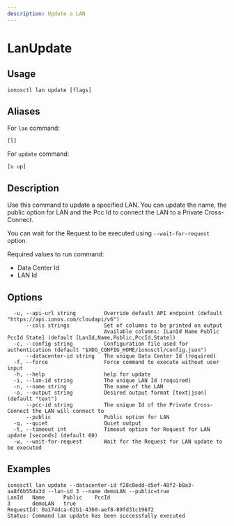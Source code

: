 ```yaml
---
description: Update a LAN
---
```


# LanUpdate

## Usage

```text
ionosctl lan update [flags]
```

## Aliases

For `lan` command:
```text
[l]
```

For `update` command:
```text
[u up]
```

## Description

Use this command to update a specified LAN. You can update the name, the public option for LAN and the Pcc Id to connect the LAN to a Private Cross-Connect.

You can wait for the Request to be executed using `--wait-for-request` option.

Required values to run command:

* Data Center Id
* LAN Id

## Options

```text
  -u, --api-url string         Override default API endpoint (default "https://api.ionos.com/cloudapi/v6")
      --cols strings           Set of columns to be printed on output 
                               Available columns: [LanId Name Public PccId State] (default [LanId,Name,Public,PccId,State])
  -c, --config string          Configuration file used for authentication (default "$XDG_CONFIG_HOME/ionosctl/config.json")
      --datacenter-id string   The unique Data Center Id (required)
  -f, --force                  Force command to execute without user input
  -h, --help                   help for update
  -i, --lan-id string          The unique LAN Id (required)
  -n, --name string            The name of the LAN
  -o, --output string          Desired output format [text|json] (default "text")
      --pcc-id string          The unique Id of the Private Cross-Connect the LAN will connect to
      --public                 Public option for LAN
  -q, --quiet                  Quiet output
  -t, --timeout int            Timeout option for Request for LAN update [seconds] (default 60)
  -w, --wait-for-request       Wait for the Request for LAN update to be executed
```

## Examples

```text
ionosctl lan update --datacenter-id f28c0edd-d5ef-48f2-b8a3-aa8f6b55da3d --lan-id 3 --name demoLAN --public=true
LanId   Name      Public    PccId
3       demoLAN   true
RequestId: 0a174dca-62b1-4360-aef8-89fd31c196f2
Status: Command lan update has been successfully executed
```

